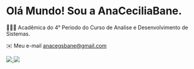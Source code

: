 # Olá Mundo! Sou a AnaCeciliaBane.
👩🏻‍💻 Acadêmica do 4° Periodo do Curso de Analise e Desenvolvimento de Sistemas.

✉️ Meu e-mail anacegsbane@gmail.com
<div>
  <a href - "https://github.com/AnaCe1208/AnaCeciliaBane">
    <img height -"188cm" src= "https://github-readme-stats.vercel.app/api?username=AnaCeciliaBane&show_icons=true&theme=onedark"/>
    <img height - "188cm" src="https://github-readme-stats.vercel.app/api/top-langs/?username=AnaCeciliaBane&size_weight=0&count_weight=1&theme=onedark"/>
</div>
